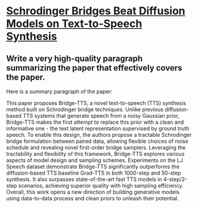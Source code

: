 # [Schrodinger Bridges Beat Diffusion Models on Text-to-Speech Synthesis](https://arxiv.org/abs/2312.03491)

## Write a very high-quality paragraph summarizing the paper that effectively covers the paper.

 Here is a summary paragraph of the paper:

This paper proposes Bridge-TTS, a novel text-to-speech (TTS) synthesis method built on Schrodinger bridge techniques. Unlike previous diffusion-based TTS systems that generate speech from a noisy Gaussian prior, Bridge-TTS makes the first attempt to replace this prior with a clean and informative one - the text latent representation supervised by ground truth speech. To enable this design, the authors propose a tractable Schrodinger bridge formulation between paired data, allowing flexible choices of noise schedule and revealing novel first-order bridge samplers. Leveraging the tractability and flexibility of this framework, Bridge-TTS explores various aspects of model design and sampling schemes. Experiments on the LJ Speech dataset demonstrate Bridge-TTS significantly outperforms the diffusion-based TTS baseline Grad-TTS in both 1000-step and 50-step synthesis. It also surpasses state-of-the-art fast TTS models in 4-step/2-step scenarios, achieving superior quality with high sampling efficiency. Overall, this work opens a new direction of building generative models using data-to-data process and clean priors to unleash their potential.
